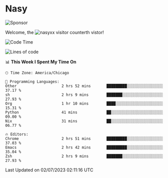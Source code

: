 # Nasy

<!--
<p align="center">
<img height="200" src="https://github-readme-stats.vercel.app/api?username=nasyxx&count_private=true&show_icons=true&theme=dracula&include_all_commits=true"/>
<img height="200" src="https://github-readme-stats.vercel.app/api/top-langs/?username=nasyxx&theme=dracula&hide=html,jupyter+notebook&count_private=true&show_icons=true"/>
</p>

  
----------------
-->

![Sponsor](https://img.shields.io/static/v1.svg?label=Sponsor&message=%E2%9D%A4&logo=GitHub&style=flat&color=pink)
 
Welcome, the ![nasyxx visitor counter](https://count.getloli.com/get/@nasyxx?theme=rule34)th vistor!
 
<!--START_SECTION:waka-->
![Code Time](http://img.shields.io/badge/Code%20Time-3%2C589%20hrs%2012%20mins-blue)

![Lines of code](https://img.shields.io/badge/From%20Hello%20World%20I%27ve%20Written-6.3%20million%20lines%20of%20code-blue)

📊 **This Week I Spent My Time On** 

```text
🕑︎ Time Zone: America/Chicago

💬 Programming Languages: 
Other                    2 hrs 52 mins       █████████░░░░░░░░░░░░░░░░   37.17 % 
sh                       2 hrs 9 mins        ███████░░░░░░░░░░░░░░░░░░   27.93 % 
Org                      1 hr 10 mins        ████░░░░░░░░░░░░░░░░░░░░░   15.31 % 
Python                   41 mins             ██░░░░░░░░░░░░░░░░░░░░░░░   09.00 % 
Nix                      31 mins             ██░░░░░░░░░░░░░░░░░░░░░░░   06.77 % 

🔥 Editors: 
Chrome                   2 hrs 51 mins       █████████░░░░░░░░░░░░░░░░   37.03 % 
Emacs                    2 hrs 42 mins       █████████░░░░░░░░░░░░░░░░   35.04 % 
Zsh                      2 hrs 9 mins        ███████░░░░░░░░░░░░░░░░░░   27.93 % 
```


 Last Updated on 02/07/2023 02:11:16 UTC
<!--END_SECTION:waka-->

<!-- ![visitors](https://visitor-badge.laobi.icu/badge?page_id=nasyxx.nasyxx) -->
